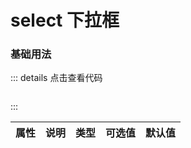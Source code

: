 # select 下拉框

### 基础用法

<z-select></z-select>

::: details 点击查看代码
```

```
:::


|    属性      |       说明      |     类型       |  可选值               |     默认值     |
|:------------:|:--------------:|:--------------:|:------------------:|:----------------:|